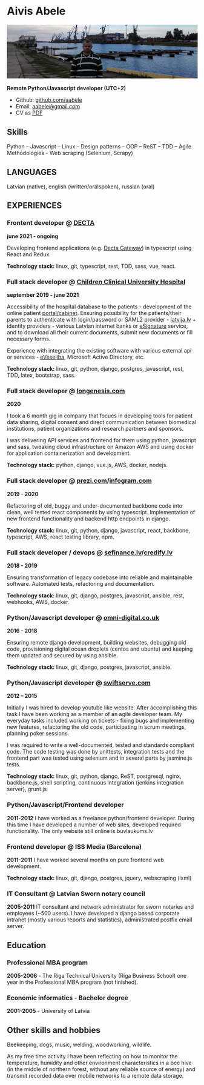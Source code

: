 # Aivis Abele 

![Aivis Abele](https://raw.githubusercontent.com/aabele/CV/master/aabele.jpg)

**Remote Python/Javascript developer (UTC+2)**

* Github: [github.com/aabele](https://github.com/aabele)
* Email: [aabele@gmail.com](mailto:aabele@gmail.com)
* CV as [PDF](https://raw.githubusercontent.com/aabele/CV/master/cv.pdf)

## Skills
Python – Javascript – Linux – Design patterns – OOP – ReST – TDD – Agile Methodologies - Web scraping (Selenium, Scrapy)

## LANGUAGES
Latvian (native), english (written/oralspoken), russian (oral)

## EXPERIENCES

### Frontent developer @ [DECTA](https://decta.com) 
__june 2021 - ongoing__

Developing frontend applications (e.g. [Decta Gateway](https://gateway.decta.com)) in typescript using React and Redux.

__Technology stack:__ linux, git, typescript, rest, TDD, sass, vue, react.

### Full stack developer @ [Children Clinical University Hospital](https://bkus.lv) 
__september 2019 - june 2021__

Accessibility of the hospital database to the patients - development of the online patient 
[portal/cabinet](https://cabinet.bkus.lv). Ensuring possibility for the patients/their parents to authenticate with 
login/password or SAML2 provider - [latvija.lv](https://latvija.lv) + identity providers - various Latvian internet 
banks or [eSignature](https://www.eparaksts.lv/) service, and to download all their current documents, submit new 
documents or fill necessary forms. 

Experience with integrating the existing software with various external api or services - [eVeseliba](https://www.eveseliba.gov.lv/), Microsoft Active Directory, etc.

__Technology stack:__ linux, git, python, django, postgres, javascript, rest, TDD, latex, bootstrap, sass.

### Full stack developer @ [longenesis.com](https://longenesis.com) 
__2020__

I took a 6 month gig in company that focues in developing tools for patient data sharing, digital consent and direct 
communication between biomedical institutions, patient organizations and research partners and sponsors. 

I was delivering API services and frontend for them using python, javascript and sass, tweaking cloud infrastructure 
on Amazon AWS and using docker for application containerization and development.

__Technology stack:__ python, django, vue.js, AWS, docker, nodejs.

### Full stack developer @ [prezi.com](https://prezi.com)/[infogram.com](https://infogram.com) 
__2019 - 2020__

Refactoring of old, buggy and under-documented backbone code into clean, well tested react components by using 
typescript. Implementation of new frontend functionality and backend http endpoints in django.

__Technology stack:__ linux, git, python, django, javascript, react, backbone, typescript, AWS, react testing library, npm.

### Full stack developer / devops @ [sefinance.lv](https://sefinance.lv)/[credify.lv](https://credify.lv)
__2018 - 2019__

Ensuring transformation of legacy codebase into reliable and maintainable software. Automated tests, refactoring and 
documentation.

__Technology stack:__ linux, git, django, postgres, javascript, ansible, rest, webhooks, AWS, docker.

### Python/Javascript developer @ [omni-digital.co.uk](https://omni-digital.co.uk)
__2016 - 2018__

Ensuring remote django development, building websites, debugging old code, provisioning digital ocean droplets (centos and ubuntu) and keeping them updated and secured by using ansible.

__Technology stack:__ linux, git, django, postgres, javascript, ansible.

### Python/Javascript developer @ [swiftserve.com](https://www.conversant.tv/swiftserve-cdn/)
__2012 – 2015__

Initially I was hired to develop youtube like website. After accomplishing this task I have been working as a member of an agile developer team. My everyday tasks included working on tickets - fixing bugs and implementing new features, refactoring the old code, participating in scrum meetings, planning poker sessions.

I was required to write a well-documented, tested and standards compliant code. The code testing was done by unittests, integration tests and the frontend part was tested using selenium and in several parts by jasmine.js tests.

__Technology stack:__ linux, git, python, django, ReST, postgresql, nginx, backbone.js, shell scripting, continuous integration (jenkins integration server), grunt.js

### Python/Javascript/Frontend developer 
__2011-2012__
I have worked as a freelance python/frontend developer. During this time I have developed a number of web sites, developed required functionality. The only
website still online is buvlaukums.lv

### Frontend developer @ ISS Media (Barcelona)
__2011-2011__
I have worked several months on pure frontend web development.

__Technology stack:__ linux, git, django, postgres, jquery, webscraping (lxml)

### IT Consultant @ Latvian Sworn notary council
__2005-2011__
IT consultant and network administrator for sworn notaries and employees (~500 users). I have developed a django based corporate intranet (mostly various reports and statistics), administrated postfix email server.

## Education

### Professional MBA program
__2005-2006__  - The Riga Technical University (Riga Business School) one year in the Professional MBA program (not finished).

### Economic informatics - Bachelor degree
__2001-2005__ - University of Latvia

## Other skills and hobbies

Beekeeping, dogs, music, welding, woodworking, wildlife.

As my free time activity I have been reflecting on how to monitor the temperature, humidity and other environment characteristics in a bee hive (in the middle of northern forest, without any reliable source of energy) and transmit recorded data over mobile networks to a remote data storage.
